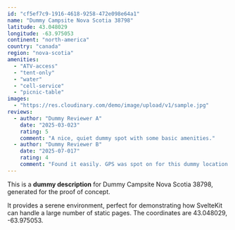 ```yaml
---
id: "cf5ef7c9-1916-4618-9258-472e098e64a1"
name: "Dummy Campsite Nova Scotia 38798"
latitude: 43.048029
longitude: -63.975053
continent: "north-america"
country: "canada"
region: "nova-scotia"
amenities:
  - "ATV-access"
  - "tent-only"
  - "water"
  - "cell-service"
  - "picnic-table"
images:
  - "https://res.cloudinary.com/demo/image/upload/v1/sample.jpg"
reviews:
  - author: "Dummy Reviewer A"
    date: "2025-03-023"
    rating: 5
    comment: "A nice, quiet dummy spot with some basic amenities."
  - author: "Dummy Reviewer B"
    date: "2025-07-017"
    rating: 4
    comment: "Found it easily. GPS was spot on for this dummy location."
---
```


This is a **dummy description** for Dummy Campsite Nova Scotia 38798, generated for the proof of concept.

It provides a serene environment, perfect for demonstrating how SvelteKit can handle a large number of static pages. The coordinates are 43.048029, -63.975053.
